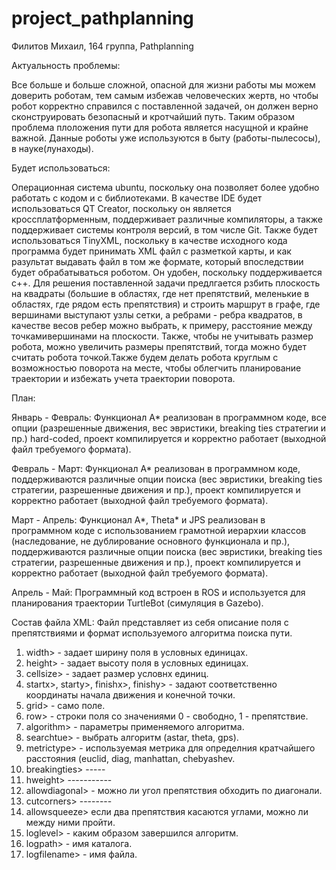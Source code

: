 # project_pathplanning
Филитов Михаил, 164 группа, Pathplanning

Актуальность проблемы:

Все больше и больше сложной, опасной для жизни работы мы можем доверить роботам, тем самым избежав человеческих жертв, но чтобы робот корректно справился с поставленной задачей, он должен верно сконструировать безопасный и кротчайший путь. Таким образом проблема плоложения пути для робота является насущной и крайне важной. Данные роботы уже используются в быту (работы-пылесосы), в науке(лунаходы).

Будет использоваться:

Операционная система ubuntu, поскольку она позволяет более удобно работать с кодом и с библиотеками.
В качестве IDE будет использоваться QT Creator, поскольку он является кроссплатформенным, поддерживает различные компиляторы, а также поддерживает системы контроля версий, в том числе Git.
Также будет использоваться TinyXML, поскольку в качестве исходного кода программа будет принимать XML файл с разметкой карты, и как разультат выдавать файл в том же формате, который впоследствии будет обрабатываться роботом. Он удобен, поскольку поддерживается с++.
Для решения поставленной задачи предлгается рзбить плоскость на квадраты (большие в областях, где нет препятствий, меленькие в областях, где рядом есть препятствия) и строить маршрут в  графе, где вершинами выступают узлы сетки, а ребрами - ребра квадратов, в качестве весов ребер можно выбрать, к примеру, расстояние между точкамивершинами на плоскости. Также, чтобы не учитывать размер робота, можно увеличить размеры препятствий, тогда можно будет считать робота точкой.Также будем делать робота круглым с возможностью поворота на месте, чтобы облегчить планирование траектории и избежать учета траектории поворота.


План:

Январь - Февраль: Функционал A* реализован в программном коде, все опции (разрешенные движения, вес эвристики, breaking ties стратегии и пр.) hard-coded, проект компилируется и корректно работает (выходной файл требуемого формата).

Февраль - Март:  Функционал A* реализован в программном коде, поддерживаются различные опции поиска (вес эвристики, breaking ties стратегии, разрешенные движения и пр.), проект компилируется и корректно работает (выходной файл требуемого формата).

Март - Апрель: Функционал A*, Theta* и JPS реализован в программном коде с использованием грамотной иерархии классов (наследование, не дублирование основного функционала и пр.), поддерживаются различные опции поиска (вес эвристики, breaking ties стратегии, разрешенные движения и пр.), проект компилируется и корректно работает (выходной файл требуемого формата).

Апрель - Май:  Программный код встроен в ROS и используется для планирования траектории TurtleBot (симуляция в Gazebo).

Состав файла XML:
Файл представляет из себя описание поля с препятствиями и формат используемого алгоритма поиска пути.

1. width> - задает ширину поля в условных единицах.
2. height> - задает высоту поля в условных единицах.
3. cellsize> - задает размер условнх единиц.
4. startx>, starty>, finishx>, finishy> - задают соответственно координаты начала движения и конечной точки.
5. grid> - само поле.
6. row> - строки поля со значениями 0 - свободно, 1 - препятствие.
7. algorithm> - параметры применяемого алгоритма.
8. searchtue> - выбрать алгоритм (astar, theta, gps).
9. metrictype> - используемая метрика для определния кратчайшего расстояния (euclid, diag, manhattan, chebyashev.
10. breakingties> -----
11. hweight> -----------
12. allowdiagonal> - можно ли угол препятствия обходить по диагонали.
13. cutcorners> --------
14. allowsqueeze> если два препятствия касаются углами, можно ли между ними пройти.
15. loglevel> - каким образом завершился алгоритм.
16. logpath> - имя каталога.
17. logfilename> - имя файла.

